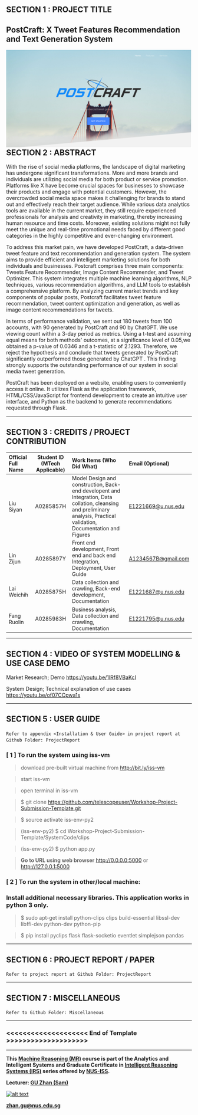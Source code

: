 ## SECTION 1 : PROJECT TITLE
## PostCraft: X Tweet Features Recommendation and Text Generation System

<img src="ProjectCode/static/images/introduction page1.png"
     style="float: left; margin-right: 0px;" />

---

## SECTION 2 : ABSTRACT
With the rise of social media platforms, the landscape of digital marketing has undergone significant transformations. More and more brands and individuals are utilizing social media for both  product or service promotion. Platforms like X have become crucial spaces for businesses to showcase their products and engage with potential customers. However, the overcrowded social media space makes it challenging for brands to stand out and effectively reach their target audience. While various data analytics tools are available in the current market, they still require experienced professionals for analysis and creativity in marketing, thereby increasing human resource and time costs. Moreover, existing solutions might not fully meet the unique and real-time promotional needs faced by different good categories in the highly competitive and ever-changing environment.

To address this market pain, we have developed PostCraft, a data-driven tweet feature and text recommendation and generation system. The system aims to provide efficient and intelligent marketing solutions for both individuals and businesses. Postcraft comprises three main components: Tweets Feature Recommender, Image Content Recommender, and Tweet Optimizer. This system integrates multiple machine learning algorithms, NLP techniques, various recommendation algorithms, and LLM tools to establish a comprehensive platform. By analyzing current market trends and key components of popular posts, Postcraft facilitates tweet feature recommendation, tweet content optimization and generation, as well as image content recommendations for tweets.

In terms of performance validation, we sent out 180 tweets from 100 accounts, with 90 generated by PostCraft and 90 by ChatGPT. We use viewing count within a 3-day period as metrics. Using a t-test and assuming equal means for both methods' outcomes, at a significance level of 0.05,we obtained a p-value of 0.0346 and a t-statistic of 2.1293. Therefore, we reject the hypothesis and conclude that tweets generated by PostCraft significantly outperformed those generated by ChatGPT . This finding strongly supports the outstanding performance of our system in social media tweet generation.

PostCraft has been deployed on a website, enabling users to conveniently access it online. It utilizes Flask as the application framework, HTML/CSS/JavaScript for frontend development to create an intuitive user interface, and Python as the backend to generate recommendations requested through Flask.

---

## SECTION 3 : CREDITS / PROJECT CONTRIBUTION

| Official Full Name  | Student ID (MTech Applicable)  | Work Items (Who Did What) | Email (Optional) |
| :------------ |:---------------:| :-----| :-----|
| Liu Siyan | A0285857H | Model Design and construction, Back-end developent and Integration, Data collation, cleansing and preliminary analysis, Practical validation, Documentation and Figures| E1221669@u.nus.edu|
| Lin Zijun | A0285897Y | Front end development, Front end and back end Integration, Deployment, User Guide| A1234567B@gmail.com |
| Lai Weichih | A0285875H | Data collection and crawling, Back-end development, Documentation| E1221687@u.nus.edu|
| Fang Ruolin | A0285983H| Business analysis, Data collection and crawling, Documentation| E1221795@u.nus.edu|

---

## SECTION 4 : VIDEO OF SYSTEM MODELLING & USE CASE DEMO

Market Research; Demo
https://youtu.be/1lRf8VBaKcI

System Design; Technical explanation of use cases
https://youtu.be/of07CCpwa1s 

---

## SECTION 5 : USER GUIDE

`Refer to appendix <Installation & User Guide> in project report at Github Folder: ProjectReport`

### [ 1 ] To run the system using iss-vm

> download pre-built virtual machine from http://bit.ly/iss-vm

> start iss-vm

> open terminal in iss-vm

> $ git clone https://github.com/telescopeuser/Workshop-Project-Submission-Template.git

> $ source activate iss-env-py2

> (iss-env-py2) $ cd Workshop-Project-Submission-Template/SystemCode/clips

> (iss-env-py2) $ python app.py

> **Go to URL using web browser** http://0.0.0.0:5000 or http://127.0.0.1:5000

### [ 2 ] To run the system in other/local machine:
### Install additional necessary libraries. This application works in python 3 only.

> $ sudo apt-get install python-clips clips build-essential libssl-dev libffi-dev python-dev python-pip

> $ pip install pyclips flask flask-socketio eventlet simplejson pandas

---
## SECTION 6 : PROJECT REPORT / PAPER

`Refer to project report at Github Folder: ProjectReport`

---
## SECTION 7 : MISCELLANEOUS

`Refer to Github Folder: Miscellaneous`

---

### <<<<<<<<<<<<<<<<<<<< End of Template >>>>>>>>>>>>>>>>>>>>

---

**This [Machine Reasoning (MR)](https://www.iss.nus.edu.sg/executive-education/course/detail/machine-reasoning "Machine Reasoning") course is part of the Analytics and Intelligent Systems and Graduate Certificate in [Intelligent Reasoning Systems (IRS)](https://www.iss.nus.edu.sg/stackable-certificate-programmes/intelligent-systems "Intelligent Reasoning Systems") series offered by [NUS-ISS](https://www.iss.nus.edu.sg "Institute of Systems Science, National University of Singapore").**

**Lecturer: [GU Zhan (Sam)](https://www.iss.nus.edu.sg/about-us/staff/detail/201/GU%20Zhan "GU Zhan (Sam)")**

[![alt text](https://www.iss.nus.edu.sg/images/default-source/About-Us/7.6.1-teaching-staff/sam-website.tmb-.png "Let's check Sam' profile page")](https://www.iss.nus.edu.sg/about-us/staff/detail/201/GU%20Zhan)

**zhan.gu@nus.edu.sg**
